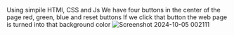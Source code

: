 Using simpile HTMl, CSS and Js
We have four buttons in the center of the page red, green, blue and reset buttons
If we click that button the web page is turned into that background color
![Screenshot 2024-10-05 002111](https://github.com/user-attachments/assets/77ee6137-cdba-4609-b89c-9e0869c03d9a)
